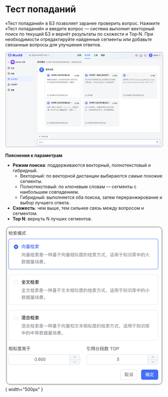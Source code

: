 # Тест попаданий

«Тест попаданий» в БЗ позволяет заранее проверить вопрос. Нажмите «Тест попаданий» и введите вопрос — система выполнит векторный поиск по текущей БЗ и вернёт результаты по схожести и Top‑N. При необходимости отредактируйте найденные сегменты или добавьте связанные вопросы для улучшения ответов.

![命中测试](../../img/dataset/hittesting.png)


**Пояснения к параметрам**

* **Режим поиска**: поддерживаются векторный, полнотекстовый и гибридный. <br />
    - Векторный: по векторной дистанции выбираются самые похожие сегменты.     
    - Полнотекстовый: по ключевым словам — сегменты с наибольшим совпадением.    
    - Гибридный: выполняется оба поиска, затем переранжирование и выбор лучшего ответа.
* **Схожесть**: чем выше, тем сильнее связь между вопросом и сегментом.    
* **Top N**: вернуть N лучших сегментов.    

![命中测试](../../img/dataset/hittesting_rule.png){ width="500px" }


